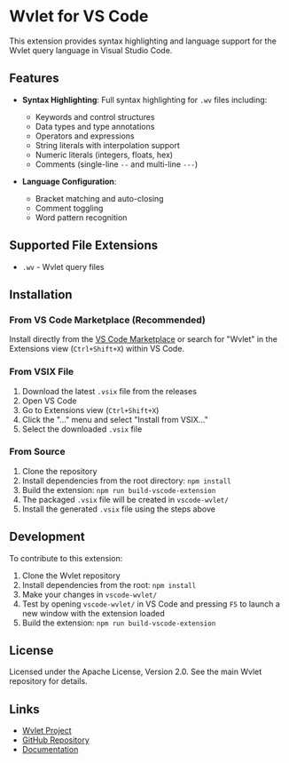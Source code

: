 # Wvlet for VS Code

This extension provides syntax highlighting and language support for the Wvlet query language in Visual Studio Code.

## Features

- **Syntax Highlighting**: Full syntax highlighting for `.wv` files including:
  - Keywords and control structures
  - Data types and type annotations
  - Operators and expressions
  - String literals with interpolation support
  - Numeric literals (integers, floats, hex)
  - Comments (single-line `--` and multi-line `---`)

- **Language Configuration**: 
  - Bracket matching and auto-closing
  - Comment toggling
  - Word pattern recognition

## Supported File Extensions

- `.wv` - Wvlet query files

## Installation

### From VS Code Marketplace (Recommended)

Install directly from the [VS Code Marketplace](https://marketplace.visualstudio.com/items?itemName=wvlet.wvlet) or search for "Wvlet" in the Extensions view (`Ctrl+Shift+X`) within VS Code.

### From VSIX File

1. Download the latest `.vsix` file from the releases
2. Open VS Code
3. Go to Extensions view (`Ctrl+Shift+X`)
4. Click the "..." menu and select "Install from VSIX..."
5. Select the downloaded `.vsix` file

### From Source

1. Clone the repository
2. Install dependencies from the root directory: `npm install`
3. Build the extension: `npm run build-vscode-extension`
4. The packaged `.vsix` file will be created in `vscode-wvlet/`
5. Install the generated `.vsix` file using the steps above

## Development

To contribute to this extension:

1. Clone the Wvlet repository
2. Install dependencies from the root: `npm install`
3. Make your changes in `vscode-wvlet/`
4. Test by opening `vscode-wvlet/` in VS Code and pressing `F5` to launch a new window with the extension loaded
5. Build the extension: `npm run build-vscode-extension`

## License

Licensed under the Apache License, Version 2.0. See the main Wvlet repository for details.

## Links

- [Wvlet Project](https://wvlet.org)
- [GitHub Repository](https://github.com/wvlet/wvlet)
- [Documentation](https://wvlet.org/docs)
